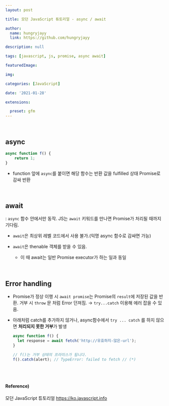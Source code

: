 ```yaml
---
layout: post

title: 모던 JavaScript 튜토리얼 - async / await

author: 
  name: hungryjayy
  link: https://github.com/hungryjayy

description: null

tags: [javascript, js, promise, async await]

featuredImage: 

img: 

categories: [JavaScript]

date: '2021-01-28'

extensions:

  preset: gfm
---
```


<br>

## async

```javascript
async function f() {
	return 1;
}
```

* function 앞에 `async`를 붙이면 해당 함수는 반환 값을 fulfilled 상태 Promise로 감싸 반환

<br>

## await
: `async` 함수 안에서만 동작. JS는 `await` 키워드를 만나면 Promise가 처리될 때까지 기다림.

* `await`은 최상위 레벨 코드에서 사용 불가.(익명 async 함수로 감싸면 가능)

* `await`은 thenable 객체를 받을 수 있음.
	* 이 때 await는 일반 Promise executor가 하는 일과 동일

<br>

## Error handling
* Promise가 정상 이행 시 `await promise`는 Promise의 `result`에 저장된 값을 반환. 거부 시 `throw` 문 처럼 Error 던져짐. → `try...catch` 이용해 에러 잡을 수 있음.

* 아래처럼 catch를 추가하지 않거나, async함수에서 `try ... catch` 를 하지 않으면 **처리되지 못한 거부**가 발생

  ```javascript
  async function f() {
    let response = await fetch('http://유효하지-않은-url');
  }
  
  // f()는 거부 상태의 프라미스가 됩니다.
  f().catch(alert); // TypeError: failed to fetch // (*)
  ```

<br><br>

#### Reference)

모던 JavaScript 튜토리얼 https://ko.javascript.info

